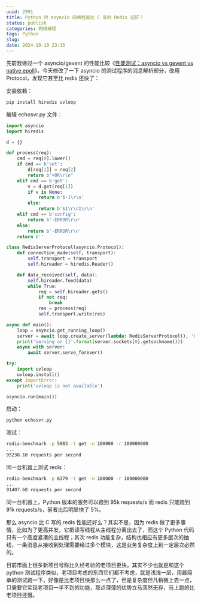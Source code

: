 ```yaml
---
uuid: 2991
title: Python 的 asyncio 网络性能比 C 写的 Redis 还好？
status: publish
categories: 网络编程
tags: Python
slug: 
date: 2024-10-10 23:15
---
```

先前我做过一个 asyncio/gevent 的性能比较《[性能测试：asyncio vs gevent vs native epoll](https://skywind.me/blog/archives/2618)》，今天修改了一下 asyncio 的测试程序的消息解析部分，改用 Protocol，发现它甚至比 redis 还快了：

安装依赖：

```bash
pip install hiredis uvloop
```

编辑 echosvr.py 文件：

<!--more-->

```python
import asyncio
import hiredis

d = {}

def process(req):
    cmd = req[0].lower()
    if cmd == b'set':
        d[req[1]] = req[2]
        return b"+OK\r\n"
    elif cmd == b'get':
        v = d.get(req[1])
        if v is None:
            return b'$-1\r\n'
        else:
            return b'$1\r\n1\r\n'
    elif cmd == b'config':
        return b'-ERROR\r\n'
    else:
        return b'-ERROR\r\n'
    return b''

class RedisServerProtocol(asyncio.Protocol):
    def connection_made(self, transport):
        self.transport = transport
        self.hireader = hiredis.Reader()

    def data_received(self, data):
        self.hireader.feed(data)
        while True:
            req = self.hireader.gets()
            if not req:
                break
            res = process(req)
            self.transport.write(res)

async def main():
    loop = asyncio.get_running_loop()
    server = await loop.create_server(lambda: RedisServerProtocol(), '0.0.0.0', 5003)
    print('serving on {}'.format(server.sockets[0].getsockname()))
    async with server:
        await server.serve_forever()

try:
    import uvloop
    uvloop.install()
except ImportError:
    print('uvloop is not available')

asyncio.run(main())
```

启动：

```bash
python echosvr.py
```

测试：

```bash
redis-benchmark -p 5003 -t get -n 100000 -r 100000000
...
95238.10 requests per second
```

同一台机器上测试 redis：

```bash
redis-benchmark -p 6379 -t get -n 100000 -r 100000000
...
91407.68 requests per second
```

同一台机器上，Python 版本的服务可以跑到 95k requests/s 而 redis 只能跑到 91k requests/s，前者比后明显快了 5%。

那么 asyncio 比 C 写的 redis 性能还好么？其实不是，因为 redis 做了更多事情，比如为了更高并发，它把读写线程从主线程分离出去了，而这个 Python 代码只有一个高度紧凑的主线程；其次 redis 功能复杂，结构也相应有更多层次的抽线，一条消息从接收到处理需要经过多个模块，这是业务复杂度上到一定层次必然的。

目前市面上很多新项目号称比久经考验的老项目更快，其实不少也就是和这个 python 测试程序类似，老项目考虑的东西它们都不考虑，就是浅浅一层，用最简单的测试跑一下，好像是比老项目快那么一点了，但是复杂度但凡稍微上去一点，只需要它实现老项目一半不到的功能，那点薄薄的优势立马荡然无存，马上跑的比老项目还慢。


